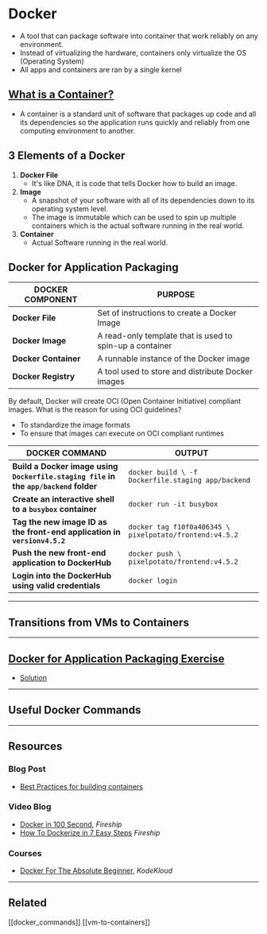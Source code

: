 # Docker

- A tool that can package software into container that work reliably on any environment.
- Instead of virtualizing the hardware, containers only virtualize the OS (Operating System)
- All apps and containers are ran by a single kernel

## [What is a Container?](https://www.docker.com/resources/what-container)

- A container is a standard unit of software that packages up code and all its dependencies so the application runs quickly and reliably from one computing environment to another.

## 3 Elements of a Docker

1. **Docker File**
   - It's like DNA, it is code that tells Docker how to build an image.
2. **Image**
   - A snapshot of your software with all of its dependencies down to its operating system level.
   - The image is immutable which can be used to spin up multiple containers which is the actual software running in the real world.
3. **Container**
   - Actual Software running in the real world.

## Docker for Application Packaging

| DOCKER COMPONENT     | PURPOSE                                                  |
| -------------------- | -------------------------------------------------------- |
| **Docker File**      | Set of instructions to create a Docker Image             |
| **Docker Image**     | A read-only template that is used to spin-up a container |
| **Docker Container** | A runnable instance of the Docker image                  |
| **Docker Registry**  | A tool used to store and distribute Docker images        |

By default, Docker will create OCI (Open Container Initiative) compliant images. What is the reason for using OCI guidelines?

- To standardize the image formats
- To ensure that images can execute on OCI compliant runtimes

| DOCKER COMMAND                                                                       | OUTPUT                                                  |
| ------------------------------------------------------------------------------------ | ------------------------------------------------------- |
| **Build a Docker image using `Dockerfile.staging file` in the `app/backend` folder** | `docker build \ -f Dockerfile.staging app/backend`      |
| **Create an interactive shell to a `busybox` container**                             | `docker run -it busybox`                                |
| **Tag the new image ID as the front-end application in `versionv4.5.2`**             | `docker tag f10f0a406345 \ pixelpotato/frontend:v4.5.2` |
| **Push the new front-end application to DockerHub**                                  | `docker push \ pixelpotato/frontend:v4.5.2`             |
| **Login into the DockerHub using valid credentials**                                 | `docker login`                                          |

---

## Transitions from VMs to Containers

---

## [Docker for Application Packaging Exercise](https://classroom.udacity.com/nanodegrees/nd064-1/parts/30cb07da-8fd4-4438-a209-b3457adb5d82/modules/7b21dfa4-aac8-4d24-82c5-65325e6dc691/lessons/d9fa86b3-301d-4966-86f8-a2f34a5a7ca3/concepts/78ec0fc2-99c0-4abf-9310-85a2bb5dd42d)

- [Solution](https://classroom.udacity.com/nanodegrees/nd064-1/parts/30cb07da-8fd4-4438-a209-b3457adb5d82/modules/7b21dfa4-aac8-4d24-82c5-65325e6dc691/lessons/d9fa86b3-301d-4966-86f8-a2f34a5a7ca3/concepts/ff34636a-df61-4ad4-9aa7-f9c73a25d485)

---

## Useful Docker Commands

---

## Resources

### Blog Post

- [Best Practices for building containers](https://dev.to/ankit01oss/best-practices-for-building-containers-4mkp)

### Video Blog

- [Docker in 100 Second](https://www.youtube.com/watch?v=Gjnup-PuquQ), _Fireship_
- [How To Dockerize in 7 Easy Steps](https://www.youtube.com/watch?v=gAkwW2tuIqE) _Fireship_

### Courses

- [Docker For The Absolute Beginner](https://kodekloud.com/p/docker-for-the-absolute-beginner-hands-on), _KodeKloud_

---

## Related

[[docker_commands]]
[[vm-to-containers]]
